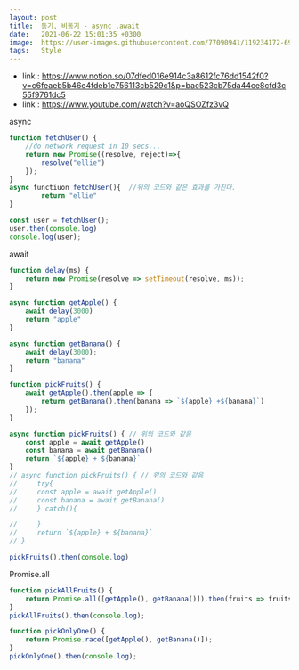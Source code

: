 ```yaml
---
layout: post
title:  동기, 비동기 - async ,await
date:   2021-06-22 15:01:35 +0300
image:  https://user-images.githubusercontent.com/77090941/119234172-69717180-bb67-11eb-8acc-f687aa97de80.jpg
tags:   Style
---
```

* link : https://www.notion.so/07dfed016e914c3a8612fc76dd1542f0?v=c6feaeb5b46e4fdeb1e756113cb529c1&p=bac523cb75da44ce8cfd3c55f9761dc5
* link : https://www.youtube.com/watch?v=aoQSOZfz3vQ
 
async
```js
function fetchUser() {
    //do network request in 10 secs...
    return new Promise((resolve, reject)=>{
        resolve("ellie")
    });
}
async functiuon fetchUser(){  //위의 코드와 같은 효과를 가진다.
        return "ellie"
}

const user = fetchUser();
user.then(console.log)
console.log(user);
```
await
```js
function delay(ms) {
    return new Promise(resolve => setTimeout(resolve, ms));
}

async function getApple() {
    await delay(3000)
    return "apple"
}

async function getBanana() {
    await delay(3000);
    return "banana"
}

function pickFruits() {
    await getApple().then(apple => {
        return getBanana().then(banana => `${apple} +${banana}`)
    });
}

async function pickFruits() { // 위의 코드와 같음
    const apple = await getApple()
    const banana = await getBanana()
    return `${apple} + ${banana}`
}
// async function pickFruits() { // 위의 코드와 같음
//     try{
//     const apple = await getApple()
//     const banana = await getBanana()
//     } catch(){

//     }
//     return `${apple} + ${banana}`
// }

pickFruits().then(console.log)
```  

Promise.all
```js
function pickAllFruits() {
    return Promise.all([getApple(), getBanana()]).then(fruits => fruits.join("+"))
}
pickAllFruits().then(console.log);

function pickOnlyOne() {
    return Promise.race([getApple(), getBanana()]);
}
pickOnlyOne().then(console.log);
```
